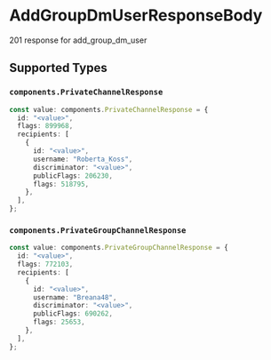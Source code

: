 # AddGroupDmUserResponseBody

201 response for add_group_dm_user


## Supported Types

### `components.PrivateChannelResponse`

```typescript
const value: components.PrivateChannelResponse = {
  id: "<value>",
  flags: 899968,
  recipients: [
    {
      id: "<value>",
      username: "Roberta_Koss",
      discriminator: "<value>",
      publicFlags: 206230,
      flags: 518795,
    },
  ],
};
```

### `components.PrivateGroupChannelResponse`

```typescript
const value: components.PrivateGroupChannelResponse = {
  id: "<value>",
  flags: 772103,
  recipients: [
    {
      id: "<value>",
      username: "Breana48",
      discriminator: "<value>",
      publicFlags: 690262,
      flags: 25653,
    },
  ],
};
```

